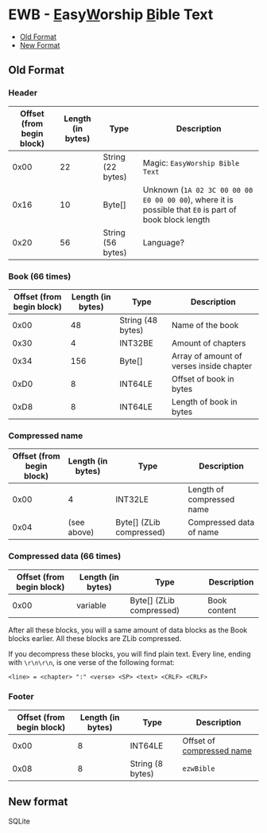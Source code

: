 # EWB - <ins>E</ins>asy<ins>W</ins>orship <ins>B</ins>ible Text

* [Old Format](#Old-Format)
* [New Format](#New-Format)

## Old Format

### Header

| Offset (from begin block) | Length (in bytes) | Type | Description |
| - | - | - | - |
| 0x00 | 22 | String (22 bytes) | Magic: `EasyWorship Bible Text` |
| 0x16 | 10 | Byte[] | Unknown (`1A 02 3C 00 00 00 E0 00 00 00`), where it is possible that `E0` is part of book block length |
| 0x20 | 56 | String (56 bytes) | Language? |

### Book (66 times)

| Offset (from begin block) | Length (in bytes) | Type | Description |
| - | - | - | - |
| 0x00 | 48 | String (48 bytes) | Name of the book |
| 0x30 | 4 | INT32BE | Amount of chapters |
| 0x34 | 156 | Byte[] | Array of amount of verses inside chapter |
| 0xD0 | 8 | INT64LE | Offset of book in bytes |
| 0xD8 | 8 | INT64LE | Length of book in bytes |

### Compressed name

| Offset (from begin block) | Length (in bytes) | Type | Description |
| - | - | - | - |
| 0x00 | 4 | INT32LE | Length of compressed name |
| 0x04 | (see above) | Byte[] (ZLib compressed) | Compressed data of name |

### Compressed data (66 times)

| Offset (from begin block) | Length (in bytes) | Type | Description |
| - | - | - | - |
| 0x00 | variable | Byte[] (ZLib compressed) | Book content |

After all these blocks, you will a same amount of data blocks as the Book blocks earlier.
All these blocks are ZLib compressed.

If you decompress these blocks, you will find plain text.
Every line, ending with `\r\n\r\n`, is one verse of the following format:
```
<line> = <chapter> ":" <verse> <SP> <text> <CRLF> <CRLF>
```

### Footer

| Offset (from begin block) | Length (in bytes) | Type | Description |
| - | - | - | - |
| 0x00 | 8 | INT64LE | Offset of [compressed name](#compressed-name) |
| 0x08 | 8 | String (8 bytes) | `ezwBible` |

## New format

SQLite
